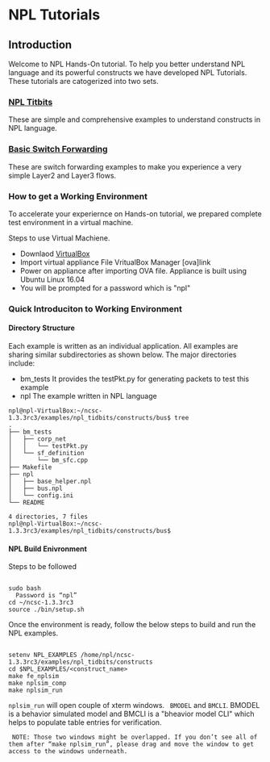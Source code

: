 # NPL Tutorials


## Introduction
Welcome to NPL Hands-On tutorial. 
To help you better understand NPL language and its powerful constructs we have developed NPL Tutorials. These tutorials are catogerized into two sets. 

### [NPL Titbits](https://github.com/nplang/NPL-Tutorials/blob/master/NPL-Titbits)
   These are simple and comprehensive examples to understand constructs in NPL language.
### [Basic Switch Forwarding](https://github.com/nplang/NPL-Tutorials/blob/master/NPL-Basic-Switch-Forwarding) 
   These are switch forwarding examples to make you experience a very simple Layer2 and Layer3 flows.
   
### How to get a Working Environment

To accelerate your experiernce on Hands-on tutorial, we prepared complete test environment in a virtual machine. 

Steps to use  Virtual Machiene. 
- Downlaod [VirtualBox](http://www.oracle.com/technetwork/server-storage/virtualbox/downloads/index.html)
- Import virtual appliance File VritualBox Manager [ova]link
- Power on  appliance after importing OVA file. Appliance is built using Ubuntu Linux 16.04
- You will be prompted for a password which is "npl"

### Quick Introduciton to Working Environment

#### Directory Structure

Each example is written as an individual application. All examples are sharing similar subdirectories as shown below. 
The major directories include:

- bm_tests
      It provides the testPkt.py for generating packets to test this example
- npl
      The example written in NPL language

``` 
npl@npl-VirtualBox:~/ncsc-1.3.3rc3/examples/npl_tidbits/constructs/bus$ tree
.
├── bm_tests
│   ├── corp_net
│   │   └── testPkt.py
│   └── sf_definition
│       └── bm_sfc.cpp
├── Makefile
├── npl
│   ├── base_helper.npl
│   ├── bus.npl
│   └── config.ini
└── README

4 directories, 7 files
npl@npl-VirtualBox:~/ncsc-1.3.3rc3/examples/npl_tidbits/constructs/bus$
````
#### NPL Build Enivronment
Steps to be followed
 ```
 
 sudo bash
   Password is “npl”
 cd ~/ncsc-1.3.3rc3
 source ./bin/setup.sh
 
 ```
Once the environment is ready, follow the below steps to build and run the NPL examples.

```

setenv NPL_EXAMPLES /home/npl/ncsc-1.3.3rc3/examples/npl_tidbits/constructs
cd $NPL_EXAMPLES/<construct_name> 
make fe_nplsim
make nplsim_comp
make nplsim_run

```

```nplsim_run``` will open couple of xterm windows. ``` BMODEL``` and ```BMCLI```. BMODEL is a behavior simulated model and BMCLI is a "bheavior model CLI" which helps to populate table entries for verification. 

``` NOTE: Those two windows might be overlapped. If you don’t see all of them after “make nplsim_run”, please drag and move the window to get access to the windows underneath.```


